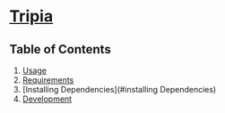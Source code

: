 # [Tripia]()

## Table of Contents

1. [Usage](#usage)
1. [Requirements](#requirements)
1. [Installing Dependencies](#installing Dependencies)
1. [Development](#development)
